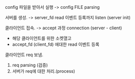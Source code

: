 
config 파일을 받아서 실행
-> config FILE parsing

서버를 생성. 
-> server_fd read 이벤트 등록까지 listen (server init) 

클라이언트 접속. -> accept 과정 connection (server - client)
-  해당 클라이언트를 위한 소켓열고
- accept_fd (client_fd) 에대한 read 이벤트 등록

클라이언트 req 보냄. 
1. req parsing (검증)
2. 서버가 req에 대한 처리.(process)